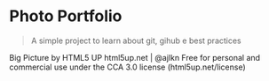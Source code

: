 # Photo Portfolio

> A simple project to learn about git, gihub e best practices

Big Picture by HTML5 UP
html5up.net | @ajlkn
Free for personal and commercial use under the CCA 3.0 license (html5up.net/license)

